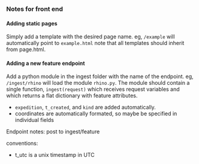 ### Notes for front end


#### Adding static pages
Simply add a template with the desired page name. eg, `/example` will automatically point to `example.html` 
note that all templates should inherit from page.html.


#### Adding a new feature endpoint
Add a python module in the ingest folder with the name of the endpoint. eg, `/ingest/rhino` will load the module `rhino.py`. The module should contain a single function, `ingest(request)` which receives request variables and which returns a flat dictionary with feature attributes.

- `expedition`, `t_created`, and `kind` are added automatically.
- coordinates are automatically formated, so maybe be specified in individual fields



Endpoint notes: post to ingest/feature

conventions:
- t_utc is a unix timestamp in UTC


